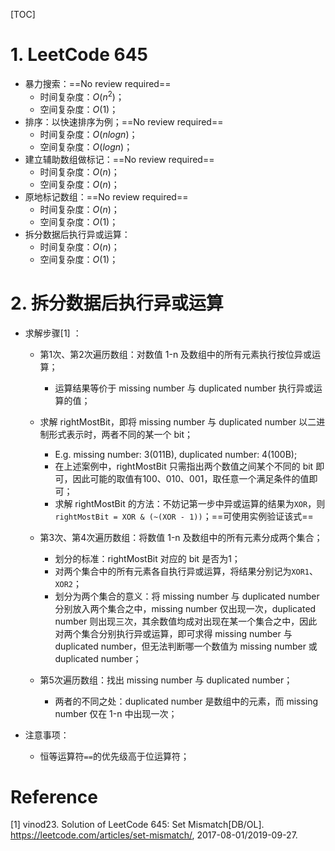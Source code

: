 [TOC]



# 1. LeetCode 645

- 暴力搜索：==No review required==
  - 时间复杂度：$O(n^2)$；
  - 空间复杂度：$O(1)$；
- 排序：以快速排序为例；==No review required==
  - 时间复杂度：$O(nlogn)$；
  - 空间复杂度：$O(logn)$；
- 建立辅助数组做标记：==No review required==
  - 时间复杂度：$O(n)$；
  - 空间复杂度：$O(n)$；
- 原地标记数组：==No review required==
  - 时间复杂度：$O(n)$；
  - 空间复杂度：$O(1)$；
- 拆分数据后执行异或运算：
  - 时间复杂度：$O(n)$；
  - 空间复杂度：$O(1)$；



# 2. 拆分数据后执行异或运算

- 求解步骤[1] ：

  - 第1次、第2次遍历数组：对数值 1-n 及数组中的所有元素执行按位异或运算；

    - 运算结果等价于 missing number 与 duplicated number 执行异或运算的值；
  - 求解 rightMostBit，即将 missing number 与 duplicated number 以二进制形式表示时，两者不同的某一个 bit；

    - E.g. missing number: 3(011B), duplicated number: 4(100B);
    - 在上述案例中，rightMostBit 只需指出两个数值之间某个不同的 bit 即可，因此可能的取值有100、010、001，取任意一个满足条件的值即可；
    - 求解 rightMostBit 的方法：不妨记第一步中异或运算的结果为`XOR`，则`rightMostBit = XOR & (~(XOR - 1))`；==可使用实例验证该式==
  - 第3次、第4次遍历数组：将数值 1-n 及数组中的所有元素分成两个集合；

    - 划分的标准：rightMostBit 对应的 bit 是否为1；
    - 对两个集合中的所有元素各自执行异或运算，将结果分别记为`XOR1`、`XOR2`；
    - 划分为两个集合的意义：将 missing number 与 duplicated number 分别放入两个集合之中，missing number 仅出现一次，duplicated number 则出现三次，其余数值均成对出现在某一个集合之中，因此对两个集合分别执行异或运算，即可求得 missing number 与 duplicated number，但无法判断哪一个数值为 missing number 或 duplicated number；
  - 第5次遍历数组：找出 missing number 与 duplicated number；
    - 两者的不同之处：duplicated number 是数组中的元素，而 missing number 仅在 1-n 中出现一次；

- 注意事项：
  
  - 恒等运算符`==`的优先级高于位运算符；



# Reference

[1] vinod23. Solution of LeetCode 645: Set Mismatch[DB/OL]. https://leetcode.com/articles/set-mismatch/, 2017-08-01/2019-09-27.